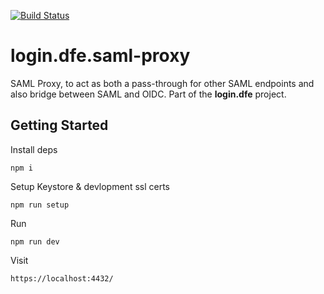 [![Build Status](https://travis-ci.org/DFE-Digital/login.dfe.saml-proxy.svg?branch=master)](https://travis-ci.org/DFE-Digital/login.dfe.saml-proxy)

# login.dfe.saml-proxy

SAML Proxy, to act as both a pass-through for other SAML endpoints and also bridge between SAML and OIDC. Part of the **login.dfe** project.

## Getting Started

Install deps
```
npm i
```

Setup Keystore & devlopment ssl certs
```
npm run setup
```

Run
```
npm run dev 
```

Visit
```
https://localhost:4432/
```
